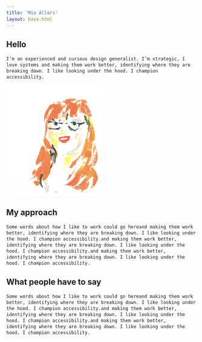 ```yaml
---
title: 'Mia Allers'
layout: base.html
---
```


<section>
<div class="grid">

<div class="left">
  <div class="intro">
   <h1>Hello</h1>
  
    I’m an experienced and curious design generalist. I’m strategic, I love systems and making them work better, identifying where they are breaking down. I like looking under the hood. I champion accessibility.
  </div>
 </div>
  <img  class="right" src="/assets/images/portrait.png" alt="doot doot"> 
</div>

<div class="grid">
<div class="right">
 <h2>My approach</h2>

    Some words about how I like to work could go hereand making them work better, identifying where they are breaking down. I like looking under the hood. I champion accessibility.and making them work better, identifying where they are breaking down. I like looking under the hood. I champion accessibility.and making them work better, identifying where they are breaking down. I like looking under the hood. I champion accessibility.

 <h2>What people have to say</h2>

    Some words about how I like to work could go hereand making them work better, identifying where they are breaking down. I like looking under the hood. I champion accessibility.and making them work better, identifying where they are breaking down. I like looking under the hood. I champion accessibility.and making them work better, identifying where they are breaking down. I like looking under the hood. I champion accessibility.
</div>    
</section>

